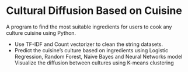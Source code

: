 # Cultural Diffusion Based on Cuisine
A program to find the most suitable ingredients for users to cook any culture cuisine using Python.
<ul>
  <li>
Use TF-IDF and Count vectorizer to clean the string datasets.
  </li>
  <li>
    Predict the cuisine’s culture based on ingredients using Logistic Regression, Random Forest, Naive Bayes and Neural Networks model
  </li
   <li>
    Visualize the diffusion between cultures using K-means clustering
  </li>
  
